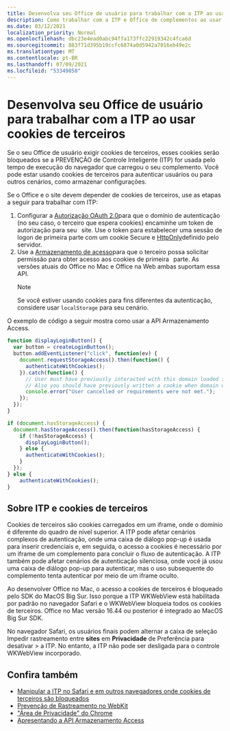 ```yaml
---
title: Desenvolva seu Office de usuário para trabalhar com a ITP ao usar cookies de terceiros
description: Como trabalhar com a ITP e Office de complementos ao usar cookies de terceiros
ms.date: 03/12/2021
localization_priority: Normal
ms.openlocfilehash: dbc23e4ead0abc94ffa173ffc22919342c4fca6d
ms.sourcegitcommit: 883f71d395b19ccfc6874a0d5942a7016eb49e2c
ms.translationtype: MT
ms.contentlocale: pt-BR
ms.lasthandoff: 07/09/2021
ms.locfileid: "53349858"
---
```

# <a name="develop-your-office-add-in-to-work-with-itp-when-using-third-party-cookies"></a>Desenvolva seu Office de usuário para trabalhar com a ITP ao usar cookies de terceiros

Se o seu Office de usuário exigir cookies de terceiros, esses cookies serão bloqueados se a PREVENÇÃO de Controle Inteligente (ITP) for usada pelo tempo de execução do navegador que carregou o seu complemento. Você pode estar usando cookies de terceiros para autenticar usuários ou para outros cenários, como armazenar configurações.

Se o Office e o site devem depender de cookies de terceiros, use as etapas a seguir para trabalhar com ITP:

1. Configurar a [Autorização OAuth 2.0](https://tools.ietf.org/html/rfc6749)para que o domínio de autenticação (no seu caso, o terceiro que espera cookies) encaminhe um token de autorização para seu   site. Use o token para estabelecer uma sessão de logon de primeira parte com um cookie Secure e [HttpOnly](https://developer.mozilla.org/docs/Web/HTTP/Cookies#Secure_and_HttpOnly_cookies)definido pelo servidor.
2. Use a [Armazenamento de acesso](https://webkit.org/blog/8124/introducing-storage-access-api/)para que o terceiro possa solicitar permissão para obter acesso aos cookies de primeira   parte. As versões atuais do Office no Mac e Office na Web ambas suportam essa API.
    > [!NOTE]
    > Se você estiver usando cookies para fins diferentes da autenticação, considere usar `localStorage` para seu cenário.

O exemplo de código a seguir mostra como usar a API Armazenamento Access.

```javascript
function displayLoginButton() {
  var button = createLoginButton();
  button.addEventListener("click", function(ev) {
    document.requestStorageAccess().then(function() {
      authenticateWithCookies(); 
    }).catch(function() {
      // User must have previously interacted with this domain loaded in a top frame
      // Also you should have previously written a cookie when domain was loaded in the top frame
      console.error("User cancelled or requirements were not met.");
    });
  });
}

if (document.hasStorageAccess) { 
  document.hasStorageAccess().then(function(hasStorageAccess) { 
    if (!hasStorageAccess) { 
      displayLoginButton(); 
    } else { 
      authenticateWithCookies(); 
    } 
  }); 
} else { 
    authenticateWithCookies(); 
} 
```

## <a name="about-itp-and-third-party-cookies"></a>Sobre ITP e cookies de terceiros

Cookies de terceiros são cookies carregados em um iframe, onde o domínio é diferente do quadro de nível superior. A ITP pode afetar cenários complexos de autenticação, onde uma caixa de diálogo pop-up é usada para inserir credenciais e, em seguida, o acesso a cookies é necessário por um iframe de um complemento para concluir o fluxo de autenticação. A ITP também pode afetar cenários de autenticação silenciosa, onde você já usou uma caixa de diálogo pop-up para autenticar, mas o uso subsequente do complemento tenta autenticar por meio de um iframe oculto.

Ao desenvolver Office no Mac, o acesso a cookies de terceiros é bloqueado pelo SDK do MacOS Big Sur. Isso porque a ITP WKWebView está habilitada por padrão no navegador Safari e o WKWebView bloqueia todos os cookies de terceiros. Office no Mac versão 16.44 ou posterior é integrado ao MacOS Big Sur SDK.

No navegador Safari, os usuários finais podem alternar a caixa de seleção Impedir rastreamento entre **sites** em **Privacidade** de Preferência para desativar  >   a ITP. No entanto, a ITP não pode ser desligada para o controle WKWebView incorporado.

## <a name="see-also"></a>Confira também

- [Manipular a ITP no Safari e em outros navegadores onde cookies de terceiros são bloqueados](/azure/active-directory/develop/reference-third-party-cookies-spas)
- [Prevenção de Rastreamento no WebKit](https://webkit.org/tracking-prevention/)
- ["Área de Privacidade" do Chrome](https://blog.chromium.org/2020/01/building-more-private-web-path-towards.html)
- [Apresentando a API Armazenamento Access](https://blogs.windows.com/msedgedev/2020/07/08/introducing-storage-access-api/)